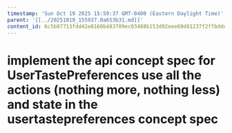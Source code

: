```yaml
---
timestamp: 'Sun Oct 19 2025 15:59:37 GMT-0400 (Eastern Daylight Time)'
parent: '[[../20251019_155937.0a653b31.md]]'
content_id: 6c5b07713fdd42e8160b483709ec03488b153d92eee60d81237f2ffbdded8df8
---
```


# implement the api concept spec for UserTastePreferences use all the actions (nothing more, nothing less) and state in the usertastepreferences concept spec
